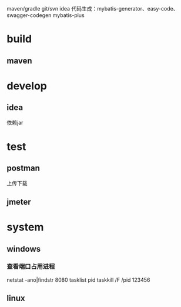 maven/gradle   git/svn   idea
代码生成：mybatis-generator、easy-code、swagger-codegen
mybatis-plus

# build

## maven

# develop

## idea

依赖jar

# test

## postman

上传下载

## jmeter

# system
## windows

### 查看端口占用进程
netstat -ano|findstr 8080
tasklist pid
taskkill /F /pid 123456

## linux
